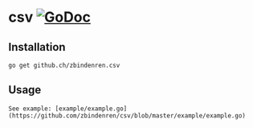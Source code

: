# csv [![GoDoc](http://godoc.org/github.com/zbinderen/csv?status.svg)](http://godoc.org/github.com/zbindenren/csv)

## Installation

    go get github.ch/zbindenren.csv

## Usage

    See example: [example/example.go](https://github.com/zbindenren/csv/blob/master/example/example.go)
